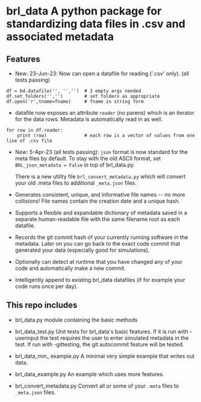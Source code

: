 # brl_data    A python package for standardizing data files in .csv and associated metadata

## Features

* New: 23-Jun-23:  Now can open a datafile for reading ('.csv' only). (all tests passing)
```
df = bd.datafile('', '','')  # 3 empty args needed
df.set_folders('','')        # set folders as appropriate
df.open('r',tname=fname)     # fname in string form
```
  - datafile now exposes an attribute `reader` (no parens) which is an iterator for the data rows. Metadata
  is automatically read in as well.
```
for row in df.reader:
    print (row)              # each row is a vector of values from one line of .csv file
```

* New: 5-Apr-23 (all tests passing):   `json` format is now standard for the meta files by default.
To stay with the old ASCII format, set `BRL_json_metadata = False` in top of brl_data.py.

  There is a new utility file `brl_convert_metadata.py` which will convert your old .meta files to additional `_meta.json` files.

* Generates consistent, unique, and informative file names -- no more collisions!
  File names contain the creation date and a unique hash. 

* Supports a flexible and expandable dictionary of metadata saved in a separate human-readable file with 
  the same filename root as each datafile.

* Records the git commit hash of your currently running software in the metadata.    Later on you can 
  go back to the exact code commit that generated your data (especially good for simulations).

* Optionally can detect at runtime that you have changed any of your code and automatically make a new commit.

* Intelligently append to existing brl_data datafiles (if for example your code runs once per day). 

## This repo includes

* brl_data.py  module containing the basic methods

* brl_data_test.py    Unit tests for brl_data's basic features.   If it is run with -userinput the test requires
  the user to enter simulated metadata in the test.  If run with -gittesting, the git autocommit feature will be tested.

* brl_data_min_ example.py   A minimal very simple example that writes out data. 

* brl_data_example.py        An example which uses more features.

* brl_convert_metadata.py    Convert all or some of your `.meta` files to `_meta.json` files.

